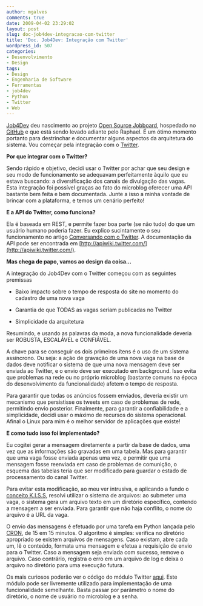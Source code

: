 ```yaml
---
author: mgalves
comments: true
date: 2009-04-02 23:29:02
layout: post
slug: doc-job4dev-integracao-com-twitter
title: 'Doc. Job4Dev: Integração com Twitter'
wordpress_id: 507
categories:
- Desenvolvimento
- Design
tags:
- Design
- Engenharia de Software
- Ferramentas
- job4dev
- Python
- Twitter
- Web
---
```


[Job4Dev](http://job4dev.com.br) deu nascimento ao projeto [Open Source Jobboard](https://github.com/lullis/jobboard), hospedado no [GitHub](http://www.github.com/) e que está sendo levado adiante pelo Raphael. É um ótimo momento portanto para destrinchar e documentar alguns aspectos da arquitetura do sistema. Vou começar pela integração com o [Twitter](http://twitter.com/job4dev).

**Por que integrar com o Twitter?**

Sendo rápido e objetivo, decidi usar o Twitter por achar que seu design e seu modo de funcionamento se adequavam perfeitamente àquilo que eu estava buscando: a diversificação dos canais de divulgação das vagas. Esta integração foi possível graças ao fato do microblog oferecer uma API bastante bem feita e bem documentada. Junte a isso a minha vontade de brincar com a plataforma, e temos um cenário perfeito!

**E a API do Twitter, como funciona?**

Ela é baseada em REST, e permite fazer boa parte (se não tudo) do que um usuário humano poderia fazer. Eu explico sucintamente o seu funcionamento no artigo [Conversando com o Twitter](http://log4dev.com/2008/05/15/conversando-com-o-twitter/). A documentação da API pode ser encontrada em [http://apiwiki.twitter.com/](http://apiwiki.twitter.com/).

**Mas chega de papo, vamos ao design da coisa...**

A integração do Job4Dev com o Twitter começou com as seguintes premissas



	
  * Baixo impacto sobre o tempo de resposta do site no momento do cadastro de uma nova vaga

	
  * Garantia de que TODAS as vagas seriam publicadas no Twitter

	
  * Simplicidade da arquitetura


Resumindo, e usando as palavras da moda, a nova funcionalidade deveria ser ROBUSTA, ESCALÁVEL e CONFIÁVEL.

A chave para se conseguir os dois primeiros ítens é o uso de um sistema assíncrono. Ou seja: a ação de gravação de uma nova vaga na base de dados deve notificar o sistema de que uma nova mensagem deve ser enviada ao Twitter, e o envio deve ser executado em background. Isso evita que problemas na rede ou no próprio microblog (bastante comuns na época do desenvolvimento da funcionalidade) afetem o tempo de resposta.

Para garantir que todas os anúncios fossem enviados, deveria existir um mecanismo que persistisse os tweets em caso de problemas de rede, permitindo envio posterior. Finalmente, para garantir a confiabilidade e a simplicidade, decidi usar o máximo de recursos do sistema operacional. Afinal o Linux para mim é o melhor servidor de aplicações que existe!

**E como tudo isso foi implementado?**

Eu cogitei gerar a mensagem diretamente a partir da base de dados, uma vez que as informações são gravadas em uma tabela. Mas para garantir que uma vaga fosse enviada apenas uma vez, e permitir que uma mensagem fosse reenviada em caso de problemas de comunição, o esquema das tabelas teria que ser modificado para guardar o estado de processamento do canal Twitter.

Para evitar esta modificação, ao meu ver intrusiva, e aplicando a fundo o [conceito K.I.S.S](http://en.wikipedia.org/wiki/KISS_principle), resolvi utilizar o sistema de arquivos: ao submeter uma vaga, o sistema gera um arquivo texto em um diretório específico, contendo a mensagem a ser enviada. Para garantir que não haja conflito, o nome do arquivo é a URL da vaga.

O envio das mensagens é efetuado por uma tarefa em Python lançada pelo [CRON](http://en.wikipedia.org/wiki/Cron), de 15 em 15 minutos. O algoritmo é simples: verifica no diretório apropriado se existem arquivos de mensagens. Caso existam, abre cada um, lê o conteúdo, formata uma mensagem e efetua a requisição de envio para o Twitter. Caso a mensagem seja enviada com sucesso, remove o arquivo. Caso contrário, registra o erro em um arquivo de log e deixa o arquivo no diretório para uma execução futura.

Os mais curiosos poderão ver o código do módulo Twitter [aqui](http://github.com/lullis/jobboard/blob/master/jobs/twitter.py). Este módulo pode ser livremente utilizado para implementação de uma funcionalidade semelhante. Basta passar por parâmetro o nome do diretório, o nome de usuário no microblog e a senha.
